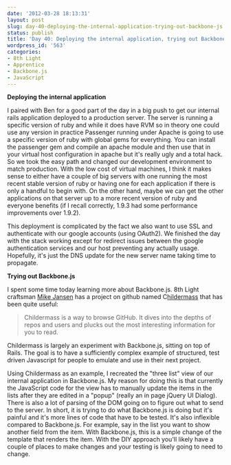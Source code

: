 ```yaml
---
date: '2012-03-28 18:13:31'
layout: post
slug: day-40-deploying-the-internal-application-trying-out-backbone-js
status: publish
title: 'Day 40: Deploying the internal application, trying out Backbone.js'
wordpress_id: '563'
categories:
- 8th Light
- Apprentice
- Backbone.js
- JavaScript
---
```


**Deploying the internal application**

I paired with Ben for a good part of the day in a big push to get our internal rails application deployed to a production server. The server is running a specific version of ruby and while it does have RVM so in theory one could use any version in practice Passenger running under Apache is going to use a specific version of ruby with global gems for everything. You can install the passenger gem and compile an apache module and then use that in your virtual host configuration in apache but it's really ugly and a total hack. So we took the easy path and changed our development environment to match production. With the low cost of virtual machines, I think it makes sense to either have a couple of big servers with one running the most recent stable version of ruby or having one for each application if there is only a handful to begin with. On the other hand, maybe we can get the other applications on that server up to a more recent version of ruby and everyone benefits (if I recall correctly, 1.9.3 had some performance improvements over 1.9.2).

This deployment is complicated by the fact we also want to use SSL and authenticate with our google accounts (using OAuth2). We finished the day with the stack working except for redirect issues between the google authentication services and our host preventing any actually usage. Hopefully, it's just the DNS update for the new server name taking time to propagate.

**Trying out Backbone.js**


I spent some time today learning more about Backbone.js. 8th Light craftsman [Mike Jansen](http://www.8thlight.com/our-team/mike-jansen) has a project on github named C[hildermass](https://github.com/mjansen401/childermass) that has been quite useful:





> Childermass is a way to browse GitHub. It dives into the depths of repos and users and plucks out the most interesting information for you to read.

Childermass is largely an experiment with Backbone.js, sitting on top of Rails. The goal is to have a sufficiently complex example of structured, test driven Javascript for people to emulate and use in their next project.


Using Childermass as an example, I recreated the "three list" view of our internal application in Backbone.js. My reason for doing this is that currently the JavaScript code for the view has to manually update the items in the lists after they are edited in a "popup" (really an in page jQuery UI Dialog). There is also a lot of parsing of the DOM going on to figure out what to send to the server. In short, it is trying to do what Backbone.js is doing but it's painful and it's more lines of code that have to be tested. It's also inflexible compared to Backbone.js. For example, say in the list you want to show another field from the item. With Backbone.js, this is a simple change of the template that renders the item. With the DIY approach you'll likely have a couple of places to make changes and your testing is likely going to need to change.

